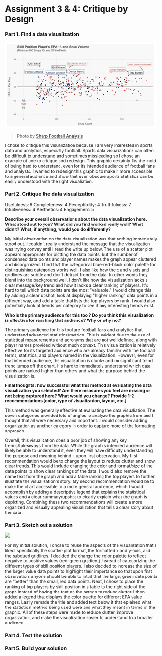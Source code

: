 # Assignment 3 & 4: Critique by Design

### Part 1. Find a data visualization

<img src="part1viz.png" width="500"/>

> Photo by <a href="https://www.sharpfootballanalysis.com/analysis/epa-plus-minus-jj-watt-juju-smith-schuster/)https://www.sharpfootballanalysis.com/analysis/epa-plus-minus-jj-watt-juju-smith-schuster/">Sharp Football Analysis</a>


I chose to critique this visualization because I am very interested in sports data and analytics, especially football. Sports data visualizations can often be difficult to understand and sometimes missleading so I chose an example of one to critique and redesign. This graphic certainly fits the mold of being hard to understand, even for its intended audience of football fans and analysts. I wanted to redesign this graphic to make it more accessible to a general audience and show that even obscure sports statistics can be easily understood with the right visualiation.

### Part 2. Critique the data visualization

  Usefulness: 6
  Completeness: 4
  Perceptibility: 4
  Truthfulness: 7
  Intuitiveness: 4
  Aesthetics: 4
  Engagement: 5

**Describe your overall observations about the data visualization here.  What stood out to you?  What did you find worked really well?  What didn't?  What, if anything, would you do differently?** 

My initial observation on the data visualization was that nothing immediately stood out. I couldn't really understand the message that the visualization was trying convey until I read the write up below. The use of a scatter plot appears appropriate for plotting the data points, but the number of condensed data points and player names makes the graph appear cluttered and disorganized. I find that the categorical blue-red-black color palette for distinguishing categories works well. I also like how the x and y axis and gridlines are subtle and don't detract from the data. In other words they blend into the background well. I don't like how the visualization lacks a clear message/key trend and how it lacks a clear ranking of players. It's hard to tell which data points are the most "valuable." I would change this by adding a clear upshot, look at displaying "higher ranking" data points in a different way, and add a table that lists the top players by rank. I would also potentially look at trends per category to see if any interesting trends exist. 

**Who is the primary audience for this tool?  Do you think this visualization is effective for reaching that audience?  Why or why not?**

The primary audience for this tool are football fans and analytics that understand advanced statistics/metrics. This is evident due to the use of statistical measurements and acronyms that are not well defined, along with player names provided without much context. This visualization is relatively effective for its targeted audience who are already familiar with the football terms, statistics, and players named in the visualization. However, even for that intended audience, the visualization is clunky and no significant trend trend jumps off the chart. It's hard to immediately understand which data points are ranked higher than others and what the purpose behind the visualization is.

**Final thoughts: how successful what this method at evaluating the data visualization you selected? Are there measures you feel are missing or not being captured here?  What would you change?  Provide 1-2 recommendations (color, type of visualization, layout, etc.)**

This method was generally effective at evaluating the data visualiation. The seven categories provided lots of angles to analyze the graphic from and I thought that all were necessary and important. I would consider adding organization as another category in order to capture more of the formatting approach. 

Overall, this visualization does a poor job of showing any key trends/takeaways from the data. While the graph's intended audience will likely be able to understand it, even they will have difficulty understanding the purpose and meaning behind it upon first observation. My first recommendation would be to change the layout to reduce clutter and show clear trends. This would include changing the color and format/size of the data points to show clear rankings of the data. I would also remove the name text from the graph and add a table ranking the top players to further illustrate the visualization's story. My second recommendation would be to make the chart accessible to a  more general audience, which I would accomplish by adding a descriptive legend that explains the statistical values and a clear summary/upshot to clearly explain what the graph is depicting. Combining these two recommendations will create a more organized and visually appealing visualization that tells a clear story about the data.

### Part 3. Sketch out a solution

<img src="assignment3&4sketch.png" width="500"/>

For my initial solution, I chose to reuse the aspects of the visualization that I liked, specifically the scatter-plot format, the formatted x and y-axis, and the subdued gridlines. I decided the change the color palette to reflect negative to positive values (red-green gradient) instead of categorizing the different types of skill position players. I also decided to increase the size of the larger value data points to highlight their importance so that upon first observation, anyone should be able to intuit that the large, green data points are "better" than the small, red data points. Next, I chose to place the ranking of top players by skill position in a table to the right side of the graph instead of having the text on the screen to reduce clutter. I then added a legend that displays the color palette for different EPA value ranges. Lastly  remade the title and added text below it that eplained what the statistical metrics being used were and what they meant in terms of the graphic. All of these steps were made to reduce clutter, improve organization, and make the visualization easier to understand to a broader audience. 

### Part 4. Test the solution



### Part 5. Build your solution



